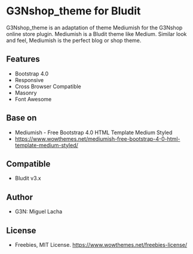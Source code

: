 # G3Nshop_theme for Bludit
G3Nshop_theme is an adaptation of theme Mediumish for the G3Nshop online store plugin.
Mediumish is a Bludit theme like Medium. Similar look and feel, Mediumish is the perfect blog or shop theme.

## Features
- Bootstrap 4.0
- Responsive
- Cross Browser Compatible
- Masonry
- Font Awesome

## Base on
- Mediumish - Free Bootstrap 4.0 HTML Template Medium Styled
- https://www.wowthemes.net/mediumish-free-bootstrap-4-0-html-template-medium-styled/

## Compatible
- Bludit v3.x

## Author
- G3N: Miguel Lacha

## License
- Freebies, MIT License. https://www.wowthemes.net/freebies-license/

